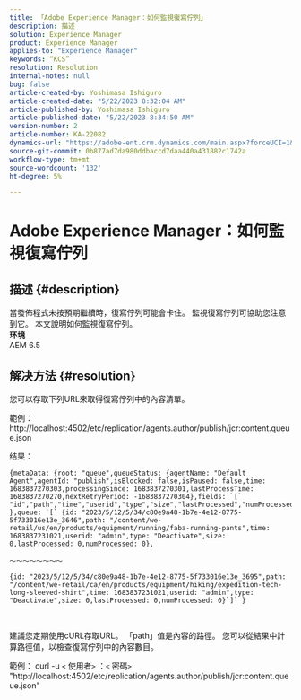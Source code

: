 ```yaml
---
title: 「Adobe Experience Manager：如何監視復寫佇列」
description: 描述
solution: Experience Manager
product: Experience Manager
applies-to: "Experience Manager"
keywords: “KCS”
resolution: Resolution
internal-notes: null
bug: false
article-created-by: Yoshimasa Ishiguro
article-created-date: "5/22/2023 8:32:04 AM"
article-published-by: Yoshimasa Ishiguro
article-published-date: "5/22/2023 8:34:50 AM"
version-number: 2
article-number: KA-22082
dynamics-url: "https://adobe-ent.crm.dynamics.com/main.aspx?forceUCI=1&pagetype=entityrecord&etn=knowledgearticle&id=b188891d-7bf8-ed11-8849-6045bd006a22"
source-git-commit: 0b877ad7da980ddbaccd7daa440a431882c1742a
workflow-type: tm+mt
source-wordcount: '132'
ht-degree: 5%

---
```


# Adobe Experience Manager：如何監視復寫佇列

## 描述 {#description}

當發佈程式未按預期繼續時，復寫佇列可能會卡住。 監視復寫佇列可協助您注意到它。 本文說明如何監視復寫佇列。
 <br><b>环境</b><br>
AEM 6.5

## 解决方法 {#resolution}


您可以存取下列URL來取得復寫佇列中的內容清單。

範例： http://localhost:4502/etc/replication/agents.author/publish/jcr:content.queue.json

结果：


```
{metaData: {root: "queue",queueStatus: {agentName: "Default Agent",agentId: "publish",isBlocked: false,isPaused: false,time: 1683837270303,processingSince: 1683837270301,lastProcessTime: 1683837270270,nextRetryPeriod: -1683837270304},fields: `[` "id","path","time","userid","type","size","lastProcessed","numProcessed"`]` },queue: `[` {id: "2023/5/12/5/34/c80e9a48-1b7e-4e12-8775-5f733016e13e_3646",path: "/content/we-retail/us/en/products/equipment/running/faba-running-pants",time: 1683837231021,userid: "admin",type: "Deactivate",size: 0,lastProcessed: 0,numProcessed: 0},
```



```
〜〜〜〜〜〜〜〜
```





```
{id: "2023/5/12/5/34/c80e9a48-1b7e-4e12-8775-5f733016e13e_3695",path: "/content/we-retail/ca/en/products/equipment/hiking/expedition-tech-long-sleeved-shirt",time: 1683837231021,userid: "admin",type: "Deactivate",size: 0,lastProcessed: 0,numProcessed: 0}`]` }
```


 


建議您定期使用cURL存取URL。 「path」值是內容的路徑。 您可以從結果中計算路徑值，以檢查復寫佇列中的內容數目。

範例： curl -u `<` 使用者`>` ：`<` 密碼`>`  &quot;http://localhost:4502/etc/replication/agents.author/publish/jcr:content.queue.json&quot;
